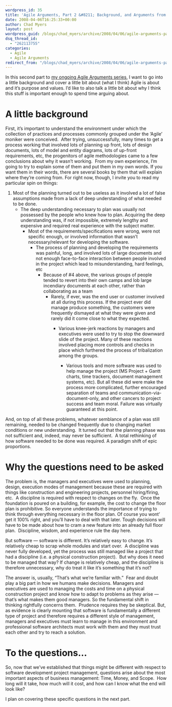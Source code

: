 ```yaml
---
wordpress_id: 35
title: 'Agile Arguments, Part 2 &#8211; Background, and Arguments from Fear'
date: 2008-04-06T16:25:33+00:00
author: Chad Myers
layout: post
wordpress_guid: /blogs/chad_myers/archive/2008/04/06/agile-arguments-part-2-background-and-arguments-from-fear.aspx
dsq_thread_id:
  - "262113755"
categories:
  - Agile
  - Agile Arguments
redirect_from: "/blogs/chad_myers/archive/2008/04/06/agile-arguments-part-2-background-and-arguments-from-fear.aspx/"
---
```

In this second part to [my ongoing Agile Arguments series](http://www.lostechies.com/blogs/chad_myers/archive/2008/04/03/agile-arguments-part-1-the-kickoff.aspx), I want to go into a little background and cover a little bit about (what I think) Agile is about and it&#8217;s purpose and values. I&#8217;d like to also talk a little bit about why I think this stuff is important enough to spend time arguing about. 

# A little background

First, it&#8217;s important to understand the environment under which the collection of practices and processes commonly grouped under the &#8216;Agile&#8217; moniker were conceived.&nbsp; After trying, unsuccessfully, many times to get a process working that involved lots of planning up front, lots of design documents, lots of model and entity diagrams, lots of up-front requirements, etc, the progenitors of agile methodologies came to a few conclusions about why it wasn&#8217;t working.&nbsp; From my own experience, I&#8217;m going to try to explain some of them and put them in my own words. If you want them in their words, there are several books by them that will explain where they&#8217;re coming from. For right now, though, I invite you to read my particular spin on things: 

  1. Most of the planning turned out to be useless as it involved a lot of false assumptions made from a lack of deep understanding of what needed to be done. 
      * The deep understanding necessary to plan was usually not possessed by the people who knew how to plan. Acquiring the deep understanding was, if not impossible, extremely lengthy and expensive and required real experience with the subject matter. 
          * Most of the requirements/specifications were wrong, were not specific enough, or involved information that wasn&#8217;t necessary/relevant for developing the software. 
              * The process of planning and developing the requirements was painful, long, and involved lots of large documents and not enough face-to-face interaction between people involved in the project which lead to misunderstanding, hard feelings, etc 
                  * Because of #4 above, the various groups of people tended to revert into their own camps and lob large incendiary documents at each other, rather than collaborating as a team 
                      * Rarely, if ever, was the end user or customer involved at all during this process. If the project ever did manage produce something, the customers were frequently dismayed at what they were given and rarely did it come close to what they expected. 
                          * Various knee-jerk reactions by managers and executives were used to try to stop the downward slide of the project. Many of these reactions involved placing more controls and checks in place which furthered the process of tribalization among the groups. 
                              * Various tools and more software was used to help manage the project (MS Project + Gantt&nbsp; charts, time trackers, document management systems, etc). But all these did were make the process more complicated, further encouraged separation of teams and communication-via-document-only, and other cancers to project success and team moral. Failure was virtually guaranteed at this point.</ol> 
                            And, on top of all these problems, whatever semblance of a plan was still remaining, needed to be changed frequently due to changing market conditions or new understanding.&nbsp; It turned out that the planning phase was not sufficient and, indeed, may never be sufficient.&nbsp; A total rethinking of how software needed to be done was required. A paradigm shift of epic proportions.
                            
                            # Why the questions need to be asked
                            
                            The problem is, the managers and executives were used to planning, design, execution modes of management because these are required with things like construction and engineering projects, personnel hiring/firing, etc.&nbsp; A discipline is required with respect to changes on the fly.&nbsp; Once the foundation is poured on a building, for example, the cost to change the floor plan is prohibitive. So everyone understands the importance of trying to think through everything necessary in the floor plan. Of course you wont&#8217; get it 100% right, and you&#8217;ll have to deal with that later. Tough decisions will have to be made about how to cram a new feature into an already full floor plan.&nbsp; Discipline, wisdom, and experience rule the day here.
                            
                            But software &#8212; software is different. It&#8217;s relatively easy to change. It&#8217;s relatively cheap to scrap whole modules and start over.&nbsp; A discipline was never fully developed, yet the process was still managed like a project that had a discipline (i.e. a physical construction project).&nbsp; But why does it need to be managed that way? If change is relatively cheap, and the discipline is therefore unnecessary, why do treat it like it&#8217;s something that it&#8217;s not? 
                            
                            The answer is, usually, &#8220;That&#8217;s what we&#8217;re familiar with.&#8221;&nbsp; Fear and doubt play a big part in how we humans make decisions. Managers and executives are used to managing the costs and time on a physical construction project and know how to adapt to problems as they arise &#8212; that&#8217;s what makes them good managers. So the fundamental shift in thinking rightfully concerns them.&nbsp; Prudence requires they be skeptical. But, as evidence is clearly mounting that software is fundamentally a different type of project and therefore requires a different style of management, managers and executives must learn to manage in this environment and professional software architects must work with them and they must trust each other and try to reach a solution.
                            
                            # To the questions&#8230;
                            
                            So, now that we&#8217;ve established that things might be different with respect to software development project management, questions arise about the most important aspects of business management: Time, Money, and Scope.&nbsp; How long will it take, how much will it cost, and how can I know what the end will look like?
                            
                            I plan on covering these specific questions in the next part.